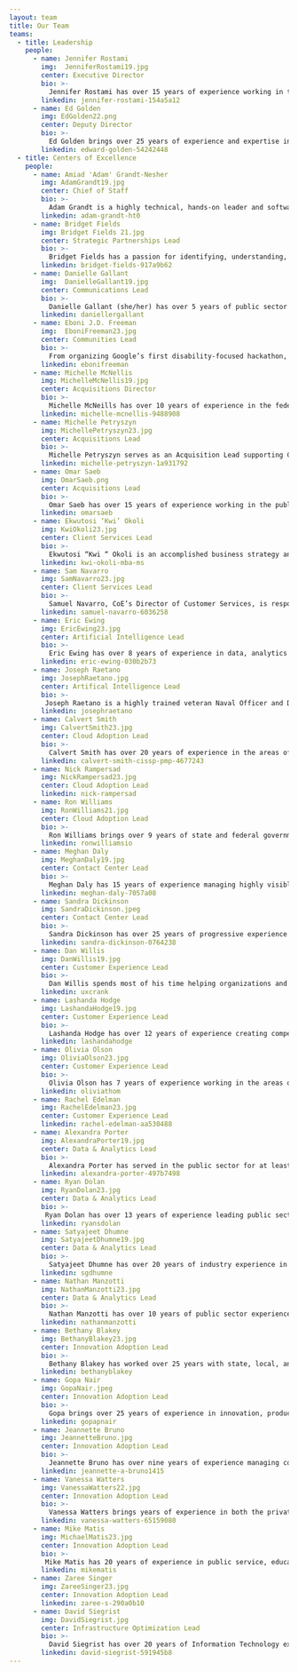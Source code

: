 ```yaml
---
layout: team
title: Our Team
teams:
  - title: Leadership
    people:
      - name: Jennifer Rostami
        img:  JenniferRostami19.jpg
        center: Executive Director
        bio: >-
          Jennifer Rostami has over 15 years of experience working in the public and private sector with a background in finance and a specialization in transformation. She joined the Centers of Excellence in 2019 and spearheaded Agency Partnerships by helping to grow the reach of the CoE across the federal government. Currently serving as CoE Acting Director, Rostami is passionate about the CoE talent and mission of helping agencies modernize. Prior to joining GSA, Jennifer served as the Director of Finance and Operations at a marketing technology company, where she helped reduce costs, increase new revenue streams, and streamlined operations. Her previous experience also includes working as a management consultant in public and private sector Fortune 100 firms focused on improving operations, and managing and growing a $31M sales territory for a luxury goods manufacturer. While earning her M.B.A, Rostami founded a non-profit to help middle school kids learn about their dream careers and connect with professionals for mentoring. 
        linkedin: jennifer-rostami-154a5a12
      - name: Ed Golden
        img: EdGolden22.png
        center: Deputy Director
        bio: >-
          Ed Golden brings over 25 years of experience and expertise in information technology (IT) consulting, program and project management, and government operations to his work at the Centers of Excellence.  As the CoE Acting Deputy Executive Director, Ed oversees the CoE engagement portfolio to assure delivery on our commitment to helping clients accelerate IT modernization and improve customer experience, while at the same time shaping identification of new partnership opportunities and driving CoE financial management toward full cost-recoverability.  Since joining the CoE, Golden has led our partnership with the Food and Drug Administration's Office of Information Management and Technology to drive organizational culture change and data center modernization, while concurrently supporting the CoE's Artificial Intelligence engagement with GSA's Information Technology Category (ITC).  Prior to his work at the CoE, Ed served as a Senior Manager with Deloitte Consulting LLP, where for seven years he led projects at the FDA’s Center for Drug Evaluation and Research (CDER) to implement, expand and operate components of CDER’s Informatics Platform for human drug review.  Before joining Deloitte, Ed spent 17 years at the U.S Department of Energy, where he served as a Program Manager for the Office of Corporate Information Systems, leading efforts to modernize the Department’s business information systems.    
        linkedin: edward-golden-54242448 
  - title: Centers of Excellence
    people:
      - name: Amiad 'Adam' Grandt-Nesher
        img: AdamGrandt19.jpg
        center: Chief of Staff
        bio: >-
          Adam Grandt is a highly technical, hands-on leader and software architect with an agile skillset.  Grandt has a proven track record of effecting technological evolution to meet organizational needs. At the CoE Grandt leads the Cloud Adoption and Infrastructure Optimization Centers, while directing agency efforts to optimize IT infrastructure at an enterprise level. Grandt helps agencies plan lasting and resilient modernization efforts by introducing best practices in infrastructure architecture and systems development. Grandt’s projects have included the acquisition of modern mainframe hardware and the migration process of critical governmentwide applications.  Prior to joining the CoE, Grandt launched several financial technology companies and partnered with federal and local law enforcement agencies to build systems to reduce human trafficking and internet crimes against children. 
        linkedin: adam-grandt-ht0
      - name: Bridget Fields
        img: Bridget Fields 21.jpg
        center: Strategic Partnerships Lead        
        bio: >-
          Bridget Fields has a passion for identifying, understanding, and then developing solutions to challenges facing individual users and enterprises alike. Bringing more than 10 years of public sector experience to her role as the Director for Strategic Partnerships and Client Success, she supports federal agencies with their IT modernization efforts. She is driven to help teams achieve their organizational and professional missions by adopting the principles, products, and practices that have proven to be successful - as well as those that will be influential in the future. She is the recipient of the Special Act Award in 2018, 2022 and the Service to the Citizen award in 2021.  
        linkedin: bridget-fields-917a9b62
      - name: Danielle Gallant
        img:  DanielleGallant19.jpg
        center: Communications Lead
        bio: >-
          Danielle Gallant (she/her) has over 5 years of public sector experience supporting high visibility, government-wide programs. At the CoE, Gallant serves as a User Experience and Content Designer. Gallant manages the CoE website, supports UX strategy for other digital products, and supports digital communication initiatives.  Gallant engages with CoE experts and stakeholders to produce content and design that is innovative and meaningful. 
        linkedin: daniellergallant    
      - name: Eboni J.D. Freeman
        img:  EboniFreeman23.jpg
        center: Communities Lead 
        bio: >-
          From organizing Google’s first disability-focused hackathon, to expanding grant access for young artists across the Front Range, to amplifying the impact of 300+ grassroots nonprofits, Eboni J.D. Freeman is dedicated to the underestimated. Eboni launched her first startup - Ability Enabled - to create more inclusive working environments for People with Disabilities (PWDs). After co-publishing Ability Enabled's workplace inclusion guidebook, Eboni joined Google as a Solutions Consultant, Hackathon Organizer, and Accessibility Educator. With her days dedicated to service design, customer experience optimization, and product management, Eboni spent her nights founding her interdisciplinary practice - Wonder Stars of the Universe - encouraging creative tension as Vice Chair of the Boulder Art Commission, and motivating entrepreneurs as a Pitch Coach for the University of Colorado, Boulder. Before joining the COE, she served as Senior Director of Programs for an international entrepreneurship accelerator serving founders focused on UN Sustainable Development Goals.
        linkedin: ebonifreeman
      - name: Michelle McNellis
        img: MichelleMcNellis19.jpg
        center: Acquisitions Director 
        bio: >-
          Michelle McNeills has over 10 years of experience in the federal government. As the CoE Acquisition Lead, McNellis ensures that CoE procurement packages are compliant with Federal Acquisition Regulations and innovative in their acquisition approach. Prior to joining CoE, McNellis served as the Director of Acquisitions at TTS Solutions. McNellis led the very first procurements awarded by TTS and 18F including the TTS Bug Bounty program. McNellis has also served as an acquisition subject matter expert for GSA’s Public Buildings Service in GSA and the U.S. Coast Guard. 
        linkedin: michelle-mcnellis-9488908  
      - name: Michelle Petryszyn
        img: MichellePetryszyn23.jpg
        center: Acquisitions Lead 
        bio: >-
          Michelle Petryszyn serves as an Acquisition Lead supporting CoE’s partner agencies in implementing modern acquisition techniques to support their IT modernization efforts. Prior to joining CoE, Petryszyn held positions across GSA in TTS’ Office of Acquisition, FAS’ Office of Information Technology Category, and the Office of Travel, Transportation, and Logistics Category. Petryszyn has a Bachelor of Science degree in Finance from Pennsylvania State University. 
        linkedin: michelle-petryszyn-1a931792   
      - name: Omar Saeb
        img: OmarSaeb.png
        center: Acquisitions Lead
        bio: >-
          Omar Saeb has over 15 years of experience working in the public and private sectors with a background in managing complex contracts and program delivery. Within the CoE acquisitions team, Omar leads the technical assistance program supporting foreign technical assistance engagement in the area of public procurement and works with federal agencies on acquisition strategies and procurement methodologies. He also serves as a procurement expert on international technical assistance programs for the Department of Commerce Commercial Law Development Program. Prior to joining CoE, Omar was the Program Manager of the $50 Billion Alliant 2 Information Technology Government-Wide Acquisition Contract. He worked with a number of federal agencies and military commands on acquisition and contract formation strategies under Alliant 2. His federal career encompasses broad acquisition experience working as a warranted Senior Contracting Officer at The White House during the Obama Administration and in the Department of the Navy at the Naval Information Warfare Center Pacific. Prior to his Government service, Omar spent time in the financial sector working for domestic and international financial institutions. 
        linkedin: omarsaeb
      - name: Ekwutosi ‘Kwi’ Okoli
        img: KwiOkoli23.jpg
        center: Client Services Lead
        bio: >-
          Ekwutosi “Kwi “ Okoli is an accomplished business strategy and IT program management leader with over 17 years of experience leading cross-functional teams in  delivering modern IT systems, products and services which drive innovation and performance enhancement. Kwi has worked in both the private and public sector including Mercedes Benz USA, Humana and most recently the Texas Education Agency, where she managed software development initiatives for a state agency system supporting more than 5.3M students throughout the State of Texas. Kwi also partners actively with nonprofits in her community to teach project management skills to high school and university students. Kwi has an MBA from Fordham University and an MS in Global Management Systems from the Thunderbird School of Global Management. She is certified in agile and project management methodologies and holds ScrumMaster (SCM) and Project Management Professional (PMP) certifications.  
        linkedin: kwi-okoli-mba-ms
      - name: Sam Navarro
        img: SamNavarro23.jpg
        center: Client Services Lead
        bio: >-
          Samuel Navarro, CoE’s Director of Customer Services, is responsible for planning and implementing customer development strategies including the support of operational capabilities. Since 2014, Navarro has held positions across GSA including Wireless Mobility Program Manager, Contract Modifications Manager, and Contracting Officer Representative for the third largest network and telecommunications contract in the agency. Prior to joining CoE, Navarro served as the Director for GSA’s Customer Strategic Solutions Division (CSSD). He also held the position of Federal Agency Manager assisting agencies in modernizing their network infrastructure across the United States. 
        linkedin: samuel-navarro-6036258
      - name: Eric Ewing
        img: EricEwing23.jpg  
        center: Artificial Intelligence Lead
        bio: >-
          Eric Ewing has over 8 years of experience in data, analytics and artificial intelligence initiatives.  Eric has served as a senior advisor to multiple federal Chief Data Officers, providing leadership, guidance, and expertise into enterprise modernization initiatives. With the CoE, Ewing consolidates and organizes long and short term strategy for data and AI while leading initiatives for the management of data as a strategic asset. Prior to joining the CoE, Eric was a data scientist and senior consultant leading key analytics programs, AI research and development, and IT supply chain security initiatives with both private and public sector partners.
        linkedin: eric-ewing-030b2b73 
      - name: Joseph Raetano        
        img: JosephRaetano.jpg
        center: Artifical Intelligence Lead
        bio: >-
         Joseph Raetano is a highly trained veteran Naval Officer and Department of Energy researcher with research and development (R&D) innovation experience. Raetano has been consistently selected and trusted throughout his career to develop successful special technical programs. He has over 3 years of experience developing new programs in Artificial Intelligence/Machine Learning and over 15 years of offensive and defensive cyberspace R&D testing and operations experience. His skills have been utilized in concept development that set cyber vision, strategy, and implementation at the national and service level. He also has over 10 years of Explosive Ordnance Disposal experience. Raetano’s career is supported by a MS Computer Science and Ph.D. candidacy in Computer Science focusing on Edge Artificial Intelligence. 
        linkedin: josephraetano
      - name: Calvert Smith
        img: CalvertSmith23.jpg
        center: Cloud Adoption Lead
        bio: >-
          Calvert Smith has over 20 years of experience in the areas of tech innovation, cloud computing, application development, website management, business intelligence, project management, and vendor/contract management. At the CoE, Smith assists in IT modernization Cloud Adoption efforts with agencies across the federal government. His projects include analyzing current systems and applications to provide recommendations for planning cloud migration; and implementing cloud governance models incorporating best practices from both government and commercial areas that allow strategic oversight of cloud programs. Smith has recently been awarded the Discovery and Innovation in Government IT Award for Open Data Initiatives within the public sector.
        linkedin: calvert-smith-cissp-pmp-4677243     
      - name: Nick Rampersad
        img: NickRampersad23.jpg
        center: Cloud Adoption Lead
        linkedin: nick-rampersad
      - name: Ron Williams
        img: RonWilliams21.jpg
        center: Cloud Adoption Lead
        bio: >-
          Ron Williams brings over 9 years of state and federal government experience to his role as Cloud Adoption Lead. Williams supports federal agencies with adoption of modern cloud native DevOps and Security practices. Williams helps partners identify and overcome challenges faced when transitioning to cloud services. Previously, Williams served as the Deputy Director for Cloud.gov, and the Director of IT for USDA Communications working on USDA.gov, ChooseMyPlate.gov, Farmers.gov, other public facing websites. As an open-source advocate, Ron focuses on deploying disruptive technologies within public sector institutions to improve services provided to the general public.
        linkedin: ronwilliamsio      
      - name: Meghan Daly
        img: MeghanDaly19.jpg
        center: Contact Center Lead
        bio: >-
          Meghan Daly has 15 years of experience managing highly visible projects in the federal government, with 10 years at GSA. With the CoE, focused on Contact Centers and Customer Experience, Daly’s projects include strategizing with senior leaders to identify clear key priorities and opportunities to modernize IT, performing research on available intelligent systems solutions to enable robotic process automation (RPA), artificial intelligence (AI) and other intelligent systems, and overseeing IT modernization projects at the United States Departments of Agriculture (USDA) and Housing and Urban Development (HUD). Daly has led IT Modernization projects and initiatives valued at $80M at three federal agencies.  
        linkedin: meghan-daly-7057a08
      - name: Sandra Dickinson
        img: SandraDickinson.jpeg
        center: Contact Center Lead
        bio: >-
          Sandra Dickinson has over 25 years of progressive experience in the contact center/operations field including over 17 years of corporate-level responsibilities. With the CoE, Dickinson leads team efforts to modernize contact centers at partner agencies, including the implementation phases for OneUSDA Contact Center. Dickinson engages with partner agency stakeholders and collaborate to determine best practices for contact center infrastructure, staffing, and technology implementation.
        linkedin: sandra-dickinson-0764238
      - name: Dan Willis
        img: DanWillis19.jpg
        center: Customer Experience Lead
        bio: >-
          Dan Willis spends most of his time helping organizations and their leaders define and address the critical needs of their most important customers. Willis has provided leadership and innovative solutions in the government, commercial, and nonprofit sectors. Willis is an expert in design, design management, DesignOps, user-centered product development, user research, and facilitation. Willis has given talks and run workshops at local, national, and international conferences including South by Southwest, UX Australia, and EuroIA. Willis is the co-author and illustrator of Designing the Conversation: Techniques for Successful Facilitation (New Riders, 2013). 
        linkedin: uxcrank
      - name: Lashanda Hodge
        img: LashandaHodge19.jpg
        center: Customer Experience Lead
        bio: >-
          Lashanda Hodge has over 12 years of experience creating compelling experiences in a variety of industries for customers and employees. Hodge guides organizations to solutions using a holistic and human-centered approach, infusing user insights and creativity.  With the CoE, Hodge works with the Joint Artificial Intelligence Agency (JAIC) to establish a customer experience baseline that can be tested and improved as JAIC matures.  Hodge is also helping to modernize business processes to ensure an effective customer experience throughout the customer lifecycle at JAIC.  
        linkedin: lashandahodge
      - name: Olivia Olson
        img: OliviaOlson23.jpg
        center: Customer Experience Lead
        bio: >-
          Olivia Olson has 7 years of experience working in the areas of public participation, information literacy, additive manufacturing, affective behavior change, and healthcare. She has a background in cognitive science, human-computer interactions, service and experience design, strategy, design thinking, and workshop facilitation. At the CoE, Olivia is working with agencies to define and deliver on their customer experience and service delivery using human centered design methodologies and empirical customer research.   
        linkedin: oliviathom
      - name: Rachel Edelman
        img: RachelEdelman23.jpg
        center: Customer Experience Lead
        linkedin: rachel-edelman-aa530488    
      - name: Alexandra Porter
        img: AlexandraPorter19.jpg
        center: Data & Analytics Lead
        bio: >-
          Alexandra Porter has served in the public sector for at least 8 years, working with various government agencies. At the Data and Analytics Center with the Centers of Excellence, she enhances data maturity across the federal government through the development of a strong, tailored data strategy. Alexandra has also conducted assessments of the Office of Personnel Management data environment, addressed gaps and provided recommendations for improvements and enhancement opportunities.
        linkedin: alexandra-porter-497b7498
      - name: Ryan Dolan        
        img: RyanDolan23.jpg
        center: Data & Analytics Lead
        bio: >-
         Ryan Dolan has over 13 years of experience leading public sector data visualization, business intelligence and data modernization initiatives.  Prior to joining CoE, Ryan served as a data scientist for the U.S. Department of Justice, Civil Rights Division and as the data visualization lead for the U.S. Census Bureau.  Additionally, Ryan is an adjunct professor teaching machine learning and data visualization to graduate students seeking their MSBA. At the Data and Analytics CoE, Ryan works closely with partner organizations to identify challenges, develop solutions, and share best practices among all stakeholders. 
        linkedin: ryansdolan
      - name: Satyajeet Dhumne
        img: SatyajeetDhumne19.jpg
        center: Data & Analytics Lead
        bio: >-
          Satyajeet Dhumne has over 20 years of industry experience in Business Intelligence, Analytics, and Data Management. In his previous roles at Fannie Mae, Verizon, Deloitte and Sprint/Nextel Dhumne transformed organizational capabilities enabling data driven decision making and maturing analytics practices. As a CoE Data and Analytics Director he has led a large-scale implementation for the U.S. Department of Agriculture, building Data Visualization capabilities and Analytics capacity. He also led the development of Data and Analytics strategy and implementation plan for the Consumer Product Safety Commision. Currently Dhumne is leading a large-scale implementation for Housing and Urban Development where he is responsible for building Data Visualization, Advanced Analytics, and Office of the Chief Data Officer capabilities. Satyajeet specializes in Data and Analytics Strategy, Technology Portfolio Management, Data Management and Technical Program Management. 
        linkedin: sgdhumne              
      - name: Nathan Manzotti
        img: NathanManzotti23.jpg  
        center: Data & Analytics Lead
        bio: >-
          Nathan Manzotti has over 10 years of public sector experience. Manzotti has a proven track record of breaking down organizational silos, using digital solutions to reduce manual workloads, and enabling better data driven decision making. Prior to joining CoE Manzotti’s worked with the U.S. Customs and Border Protection modernizing legacy reporting systems and overseeing feature development on systems used by the Office of Field Operations for official statistical reporting. As part of the Data & Analytics CoE Nathan will work closely with partner agencies to improve data lifecycle management and data governance best practices.        
        linkedin: nathanmanzotti   
      - name: Bethany Blakey
        img: BethanyBlakey23.jpg
        center: Innovation Adoption Lead
        bio: >-
          Bethany Blakey has worked over 25 years with state, local, and federal governments, instituting intrapreneurial practices with leaders and surge teams to modernize management, improve programs and services, and transform government programs. As the Chief Modernization Strategist, Blakey leads the human aspect of modernization by leveraging her unique talent model that helps employees, managers, and leaders maximize their best role in driving transformation. Blakey’s multi-faceted service catalog includes evidence-based capability-building and culture-shifting interventions. From Governing Magazine’s Best Practices list during her local government days to the Harvard Ash Center Top 25 Innovations in Government list during her federal government days, Blakey is recognized for creative problem-solving that engages the talents and motivations of citizens and its supporting workforce.  
        linkedin: bethanyblakey   
      - name: Gopa Nair
        img: GopaNair.jpeg
        center: Innovation Adoption Lead
        bio: >-
          Gopa brings over 25 years of experience in innovation, product management, change management, automation, and digital transformation. Nair is skilled at leveraging technical and operational capabilities to re-engineer, re-invent and optimize processes to yield the highest efficiencies and cost benefits. Nair is a change agent and transformation leader who understands the unmet needs of the customer and employees and utilizes tools of design thinking, agile, and lean methodology to create the desired organizational transformation. Before joining GSA, he held various roles at Capital One which gave him strong expertise in product management, leadership, employee culture, and process improvements. Gopa shares his expertise by providing entrepreneurship training to small businesses through a local non-profit. Gopa also loves to speak about Innovation, Change Management and Organizational Transformation. 
        linkedin: gopapnair          
      - name: Jeannette Bruno
        img: JeannetteBruno.jpg
        center: Innovation Adoption Lead
        bio: >-
          Jeannette Bruno has over nine years of experience managing complex projects, conducting program evaluations, and supporting change management initiatives in the public and non-profit sectors. As Director of Projects at the City of Philadelphia, she led process improvement, change management, and digital transformation projects to promote efficiency in government. She managed a team responsible for building a universal benefits portal and partnered with an agency to implement new program metrics. Bruno is passionate about centering change at the intersection of people, process, and technology. She is a skilled relationship manager with a track record of building trust with key stakeholders to achieve project goals. As a qualitative researcher, Bruno managed evaluations for the Wallace Foundation, the Boys and Girls Clubs of America, the Wharton School, and Fabretto Children’s Foundation. She is a graduate of Next Generation Consulting’s 2018 Futurist cohort and embeds the principles of strategic foresight into her work.
        linkedin: jeannette-a-bruno1415
      - name: Vanessa Watters
        img: VanessaWatters22.jpg
        center: Innovation Adoption Lead
        bio: >-
          Vanessa Watters brings years of experience in both the private and public health care sectors to her role as an Innovation Adoption Lead at CoE.  Her federal experience includes leadership roles in quality improvement, performance management, strategic planning and succession planning with the Department of Health and Human Services.  As an expert problem solver, she successfully navigates intrapreneurial practices, problem exploration and solution design.  She is skilled in peer-to-peer facilitation and enjoys helping teams apply innovative practices and adopt technologies that modernize their day-to-day work. In addition to her education and experience, she holds certification in Project Management.
        linkedin: vanessa-watters-65159080    
      - name: Mike Matis
        img: MichaelMatis23.jpg
        center: Innovation Adoption Lead
        bio: >-
         Mike Matis has 20 years of experience in public service, education, and IT. His specialties include adult learning strategy, accessibility, and digital content development. He holds a Phd in Public Policy & Education Leadership which allowed him to hone his qualitative and quantitative research skills. Professionally, he has 15 years of experience as an IT professional in Maine's Public Higher Education system. Prior to joining CoE, Mike served as a Learning Designer where he directed his institution’s transition to a new online course platform, helped faculty retrofit their courses to be taught online, coached them in inclusive teaching practices, and designed faculty development programs on the use of technology in teaching, course design, and assessment.
        linkedin: mikematis  
      - name: Zaree Singer
        img: ZareeSinger23.jpg
        center: Innovation Adoption Lead
        linkedin: zaree-s-290a0b10 
      - name: David Siegrist
        img: DavidSiegrist.jpg
        center: Infrastructure Optimization Lead        
        bio: >-
          David Siegrist has over 20 years of Information Technology experience. Prior to joining CoE, Siegrist worked at the Department of Veterans Affairs (VA) providing telecommunications, cloud computing, data center modernization, and cyber security expertise. Siegrist served as a Senior Subject Matter Expert to the Deputy Assistant Secretary for Veterans Affairs on cloud modernization and cyber security.  He was the National Capital Area Service Line Director supporting Washington D.C headquarters including the White House / VA National Contact Center of Excellence and Disaster Recovery Data Centers. Siegrist served as a Senior Solutions Architect and Program Manager for the VA Enterprise Infrastructure Solutions Office.  Siegrist also worked at the Department of State as a Senior Network Engineer/ Security and Telecommunications Engineer supporting the Diplomatic Mission and National Security initiatives.  Siegrist is an Army Veteran who served with the 2-43rd Air Defense Artillery Brigade Providing tactical frontline support. 
        linkedin: david-siegrist-591945b8             
---
```

